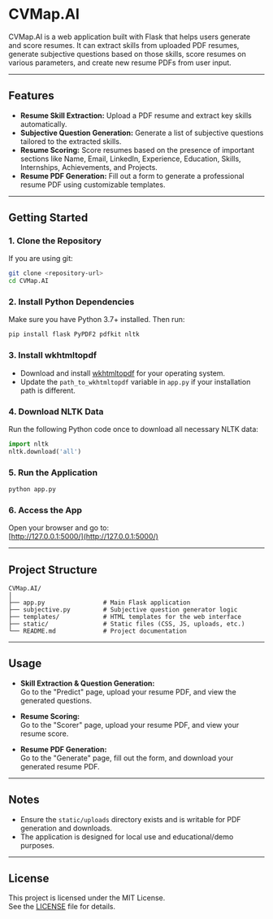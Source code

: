# CVMap.AI

CVMap.AI is a web application built with Flask that helps users generate and score resumes. It can extract skills from uploaded PDF resumes, generate subjective questions based on those skills, score resumes on various parameters, and create new resume PDFs from user input.

---

## Features

- **Resume Skill Extraction:** Upload a PDF resume and extract key skills automatically.
- **Subjective Question Generation:** Generate a list of subjective questions tailored to the extracted skills.
- **Resume Scoring:** Score resumes based on the presence of important sections like Name, Email, LinkedIn, Experience, Education, Skills, Internships, Achievements, and Projects.
- **Resume PDF Generation:** Fill out a form to generate a professional resume PDF using customizable templates.

---

## Getting Started

### 1. Clone the Repository

If you are using git:
```sh
git clone <repository-url>
cd CVMap.AI
```

### 2. Install Python Dependencies

Make sure you have Python 3.7+ installed. Then run:
```sh
pip install flask PyPDF2 pdfkit nltk
```

### 3. Install wkhtmltopdf

- Download and install [wkhtmltopdf](https://wkhtmltopdf.org/downloads.html) for your operating system.
- Update the `path_to_wkhtmltopdf` variable in `app.py` if your installation path is different.

### 4. Download NLTK Data

Run the following Python code once to download all necessary NLTK data:
```python
import nltk
nltk.download('all')
```

### 5. Run the Application

```sh
python app.py
```

### 6. Access the App

Open your browser and go to:  
[http://127.0.0.1:5000/](http://127.0.0.1:5000/)

---

## Project Structure

```
CVMap.AI/
│
├── app.py                # Main Flask application
├── subjective.py         # Subjective question generator logic
├── templates/            # HTML templates for the web interface
├── static/               # Static files (CSS, JS, uploads, etc.)
└── README.md             # Project documentation
```

---

## Usage

- **Skill Extraction & Question Generation:**  
  Go to the "Predict" page, upload your resume PDF, and view the generated questions.

- **Resume Scoring:**  
  Go to the "Scorer" page, upload your resume PDF, and view your resume score.

- **Resume PDF Generation:**  
  Go to the "Generate" page, fill out the form, and download your generated resume PDF.

---

## Notes

- Ensure the `static/uploads` directory exists and is writable for PDF generation and downloads.
- The application is designed for local use and educational/demo purposes.

---

## License

This project is licensed under the MIT License.  
See the [LICENSE](LICENSE) file for details.